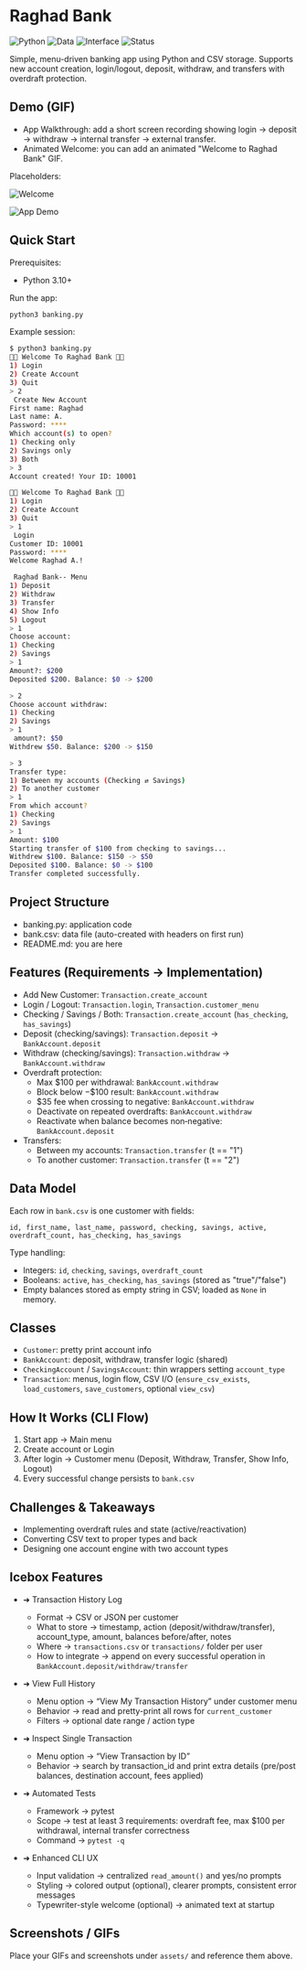 # Raghad Bank

![Python](https://img.shields.io/badge/Python-3.10%2B-blue)
![Data](https://img.shields.io/badge/Storage-CSV-lightgrey)
![Interface](https://img.shields.io/badge/Interface-CLI-green)
![Status](https://img.shields.io/badge/Project-Banking_App-purple)

Simple, menu-driven banking app using Python and CSV storage. Supports new account creation, login/logout, deposit, withdraw, and transfers with overdraft protection.

## Demo (GIF)
- App Walkthrough: add a short screen recording showing login → deposit → withdraw → internal transfer → external transfer.
- Animated Welcome: you can add an animated "Welcome to Raghad Bank" GIF.

Placeholders:

![Welcome](assets/welcome.gif)

![App Demo](assets/demo.gif)

## Quick Start

Prerequisites:
- Python 3.10+

Run the app:

```bash
python3 banking.py
```

Example session:

```bash
$ python3 banking.py
🏦💸 Welcome To Raghad Bank 💸🏦
1) Login
2) Create Account
3) Quit
> 2
 Create New Account
First name: Raghad
Last name: A.
Password: ****
Which account(s) to open?
1) Checking only
2) Savings only
3) Both
> 3
Account created! Your ID: 10001

🏦💸 Welcome To Raghad Bank 💸🏦
1) Login
2) Create Account
3) Quit
> 1
 Login
Customer ID: 10001
Password: ****
Welcome Raghad A.!

 Raghad Bank-- Menu 
1) Deposit
2) Withdraw
3) Transfer
4) Show Info
5) Logout
> 1
Choose account:
1) Checking
2) Savings
> 1
Amount?: $200
Deposited $200. Balance: $0 -> $200

> 2
Choose account withdraw:
1) Checking
2) Savings
> 1
 amount?: $50
Withdrew $50. Balance: $200 -> $150

> 3
Transfer type:
1) Between my accounts (Checking ⇄ Savings)
2) To another customer
> 1
From which account?
1) Checking
2) Savings
> 1
Amount: $100
Starting transfer of $100 from checking to savings...
Withdrew $100. Balance: $150 -> $50
Deposited $100. Balance: $0 -> $100
Transfer completed successfully.
```

## Project Structure

- banking.py: application code
- bank.csv: data file (auto-created with headers on first run)
- README.md: you are here

## Features (Requirements → Implementation)

- Add New Customer: `Transaction.create_account`
- Login / Logout: `Transaction.login`, `Transaction.customer_menu`
- Checking / Savings / Both: `Transaction.create_account` (`has_checking`, `has_savings`)
- Deposit (checking/savings): `Transaction.deposit` → `BankAccount.deposit`
- Withdraw (checking/savings): `Transaction.withdraw` → `BankAccount.withdraw`
- Overdraft protection:
  - Max $100 per withdrawal: `BankAccount.withdraw`
  - Block below −$100 result: `BankAccount.withdraw`
  - $35 fee when crossing to negative: `BankAccount.withdraw`
  - Deactivate on repeated overdrafts: `BankAccount.withdraw`
  - Reactivate when balance becomes non‑negative: `BankAccount.deposit`
- Transfers:
  - Between my accounts: `Transaction.transfer` (t == "1")
  - To another customer: `Transaction.transfer` (t == "2")

## Data Model

Each row in `bank.csv` is one customer with fields:

```text
id, first_name, last_name, password, checking, savings, active, overdraft_count, has_checking, has_savings
```

Type handling:
- Integers: `id`, `checking`, `savings`, `overdraft_count`
- Booleans: `active`, `has_checking`, `has_savings` (stored as "true"/"false")
- Empty balances stored as empty string in CSV; loaded as `None` in memory.

## Classes

- `Customer`: pretty print account info
- `BankAccount`: deposit, withdraw, transfer logic (shared)
- `CheckingAccount` / `SavingsAccount`: thin wrappers setting `account_type`
- `Transaction`: menus, login flow, CSV I/O (`ensure_csv_exists`, `load_customers`, `save_customers`, optional `view_csv`)

## How It Works (CLI Flow)

1) Start app → Main menu
2) Create account or Login
3) After login → Customer menu (Deposit, Withdraw, Transfer, Show Info, Logout)
4) Every successful change persists to `bank.csv`

## Challenges & Takeaways

- Implementing overdraft rules and state (active/reactivation)
- Converting CSV text to proper types and back
- Designing one account engine with two account types

## Icebox Features

- ➜ Transaction History Log
  - Format -> CSV or JSON per customer
  - What to store -> timestamp, action (deposit/withdraw/transfer), account_type, amount, balances before/after, notes
  - Where -> `transactions.csv` or `transactions/` folder per user
  - How to integrate -> append on every successful operation in `BankAccount.deposit/withdraw/transfer`

- ➜ View Full History
  - Menu option -> “View My Transaction History” under customer menu
  - Behavior -> read and pretty-print all rows for `current_customer`
  - Filters -> optional date range / action type

- ➜ Inspect Single Transaction
  - Menu option -> “View Transaction by ID”
  - Behavior -> search by transaction_id and print extra details (pre/post balances, destination account, fees applied)

- ➜ Automated Tests
  - Framework -> pytest
  - Scope -> test at least 3 requirements: overdraft fee, max $100 per withdrawal, internal transfer correctness
  - Command -> `pytest -q`

- ➜ Enhanced CLI UX
  - Input validation -> centralized `read_amount()` and yes/no prompts
  - Styling -> colored output (optional), clearer prompts, consistent error messages
  - Typewriter-style welcome (optional) -> animated text at startup

## Screenshots / GIFs

Place your GIFs and screenshots under `assets/` and reference them above.
